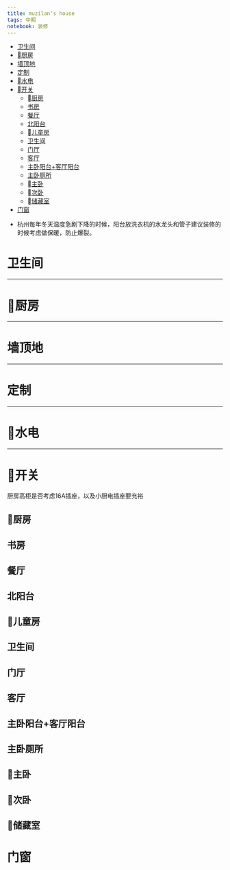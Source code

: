 ```yaml
---
title: muzilan‘s house
tags: 中期
notebook: 装修
---
```


<!-- TOC -->

- [卫生间](#卫生间)
- [厨房](#厨房)
- [墙顶地](#墙顶地)
- [定制](#定制)
- [水电](#水电)
- [开关](#开关)
    - [厨房](#厨房-1)
    - [书房](#书房)
    - [餐厅](#餐厅)
    - [北阳台](#北阳台)
    - [儿童房](#儿童房)
    - [卫生间](#卫生间-1)
    - [门厅](#门厅)
    - [客厅](#客厅)
    - [主卧阳台+客厅阳台](#主卧阳台客厅阳台)
    - [主卧厕所](#主卧厕所)
    - [主卧](#主卧)
    - [次卧](#次卧)
    - [储藏室](#储藏室)
- [门窗](#门窗)

<!-- /TOC -->
- 杭州每年冬天温度急剧下降的时候，阳台放洗衣机的水龙头和管子建议装修的时候考虑做保暖，防止爆裂。

# 卫生间
----

# 厨房
----

# 墙顶地
----

# 定制
----

# 水电
----

# 开关
厨房高柜是否考虑16A插座，以及小厨电插座要充裕  


## 厨房

## 书房
## 餐厅
## 北阳台

## 儿童房
## 卫生间

## 门厅
## 客厅
## 主卧阳台+客厅阳台

## 主卧厕所

## 主卧
## 次卧
## 储藏室





# 门窗




